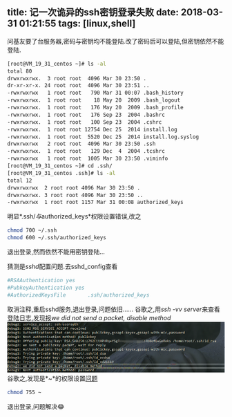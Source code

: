 title: 记一次诡异的ssh密钥登录失败
date: 2018-03-31 01:21:55
tags: [linux,shell]
---
问基友要了台服务器,密码与密钥均不能登陆.改了密码后可以登陆,但密钥依然不能登陆.

```bash
[root@VM_19_31_centos ~]# ls -al                               
total 80                                                       
drwxrwxrwx.  3 root root  4096 Mar 30 23:50 .                  
dr-xr-xr-x. 24 root root  4096 Mar 30 23:51 ..
-rwxrwxrwx   1 root root   790 Mar 31 00:07 .bash_history      
-rwxrwxrwx.  1 root root    18 May 20  2009 .bash_logout       
-rwxrwxrwx.  1 root root   176 May 20  2009 .bash_profile      
-rwxrwxrwx.  1 root root   176 Sep 23  2004 .bashrc            
-rwxrwxrwx.  1 root root   100 Sep 23  2004 .cshrc             
-rwxrwxrwx.  1 root root 12754 Dec 25  2014 install.log        
-rwxrwxrwx.  1 root root  5520 Dec 25  2014 install.log.syslog      
drwxrwxrwx   2 root root  4096 Mar 30 23:50 .ssh               
-rwxrwxrwx.  1 root root   129 Dec  4  2004 .tcshrc            
-rwxrwxrwx   1 root root  1005 Mar 30 23:50 .viminfo           
[root@VM_19_31_centos ~]# cd .ssh/
[root@VM_19_31_centos .ssh]# ls -al                            
total 12                                                       
drwxrwxrwx  2 root root 4096 Mar 30 23:50 .                    
drwxrwxrwx. 3 root root 4096 Mar 30 23:50 ..                   
-rwxrwxrwx  1 root root 1157 Mar 31 00:08 authorized_keys      
```
  
明显*.ssh/*与*authorized_keys*权限设置错误,改之

```bash
chmod 700 ~/.ssh
chmod 600 ~/.ssh/authorized_keys
```

退出登录,然而依然不能用密钥登陆...
<!--more-->
猜测是*sshd*配置问题.去sshd_config查看

```bash
#RSAAuthentication yes
#PubkeyAuthentication yes
#AuthorizedKeysFile       .ssh/authorized_keys
```

取消注释,重启sshd服务,退出登录,问题依旧......
谷歌之,用*ssh -vv server*来查看登陆日志,发现报*we did not send a packet, disable method*
![we did not send a packet, disable method](/uploads/2018-03-31_1.png)
谷歌之,发现是*~*的权限设置[问题](https://unix.stackexchange.com/questions/205842/unable-to-login-with-ssh-rsa-key)

```bash
chmod 755 ~
```

退出登录,问题解决😂